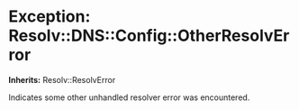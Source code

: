 # Exception: Resolv::DNS::Config::OtherResolvError
**Inherits:** Resolv::ResolvError
    

Indicates some other unhandled resolver error was encountered.



